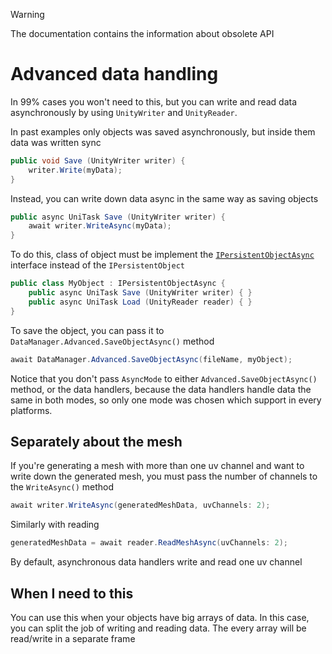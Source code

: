 ﻿> [!WARNING]
> The documentation contains the information about
> obsolete API

# Advanced data handling

In 99% cases you won't need to this, but you can
write and read data asynchronously by using
`UnityWriter` and `UnityReader`.

In past examples only objects was saved
asynchronously, but inside them data was written
sync

```csharp
public void Save (UnityWriter writer) {
    writer.Write(myData);
}
```

Instead, you can write down data async in the same
way as saving objects

```csharp
public async UniTask Save (UnityWriter writer) {
    await writer.WriteAsync(myData);
}
```

To do this, class of object must be implement the
[`IPersistentObjectAsync`](../../api/SaveSystem.IPersistentObjectAsync.yml)
interface instead of the `IPersistentObject`

```csharp
public class MyObject : IPersistentObjectAsync {
    public async UniTask Save (UnityWriter writer) { }
    public async UniTask Load (UnityReader reader) { }
}
```

To save the object, you can pass it to
`DataManager.Advanced.SaveObjectAsync()` method

```csharp
await DataManager.Advanced.SaveObjectAsync(fileName, myObject);
```

Notice that you don't pass `AsyncMode` to either
`Advanced.SaveObjectAsync()` method, or the data handlers,
because the data handlers handle data the same in both
modes, so only one mode was chosen which support in
every platforms.

## Separately about the mesh

If you're generating a mesh with more than one uv
channel and want to write down the generated mesh,
you must pass the number of channels to the
`WriteAsync()` method

```csharp
await writer.WriteAsync(generatedMeshData, uvChannels: 2);
```

Similarly with reading

```csharp
generatedMeshData = await reader.ReadMeshAsync(uvChannels: 2);
```

By default, asynchronous data handlers write and read
one uv channel

## When I need to this

You can use this when your objects have big arrays of
data. In this case, you can split the job of writing
and reading data. The every array will be read/write
in a separate frame